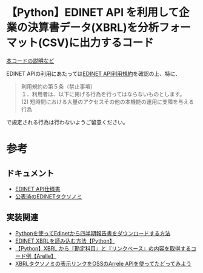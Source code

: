 # **【Python】EDINET API を利用して企業の決算書データ(XBRL)を分析フォーマット(CSV)に出力するコード** 

[本コードの説明など](https://cdle.jp/blogs/09e79f64876f)  
  
EDINET APIの利用にあたっては[EDINET API利用規約](https://disclosure.edinet-fsa.go.jp/EKW0EZ0015.html)を確認の上、特に、
> 利用規約の第５条（禁止事項）  
> １．利用者は、以下に掲げる行為を行ってはならないものとします。  
> (2) 短時間における大量のアクセスその他の本機能の運用に支障を与える行為  

で規定される行為は行わないようご留意ください。  


# 参考
##  ドキュメント
  *   [EDINET API仕様書](https://disclosure.edinet-fsa.go.jp/EKW0EZ0015.html)
  *   [公表済のEDINETタクソノミ](https://www.fsa.go.jp/search/index.html)

##   実装関連  
  *   [Pythonを使ってEdinetから四半期報告書をダウンロードする方法](https://qlitre-weblog.com/how-to-get-financial-infomation-using-python/)
  *   [EDINET XBRLを読み込む方法【Python】](https://srbrnote.work/archives/1236)
  *   [【Python】XBRL から『勘定科目』と『リンクベース』の内容を取得するコード例【Arelle】](https://srbrnote.work/archives/5611)
  *   [XBRLタクソノミの表示リンクをOSSのArrele APIを使ってたどってみよう](https://qiita.com/XBRLJapan/items/856cd4504b316f18b8b5)
